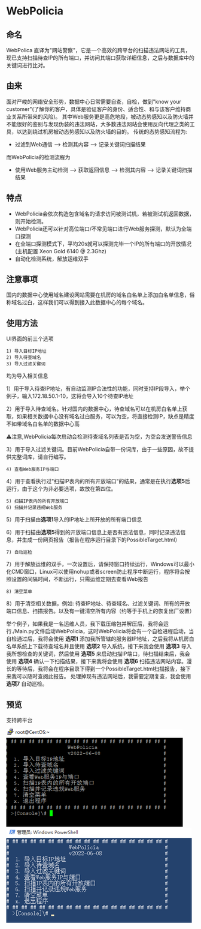 # WebPolicia
## 命名
WebPolica 直译为"网站警察"，它是一个高效的跨平台的扫描违法网站的工具，现已支持扫描待查IP的所有端口，并访问其端口获取详细信息，之后与数据库中的关键词进行比对。

## 由来
面对严峻的网络安全形势，数据中心日常需要自查，自检，做到"know your customer"(了解你的客户，具体是验证客户的身份、适合性、和与该客户维持商业关系所带来的风险)。
其中Web服务更是高危地段，被动态势感知以及防火墙并不能很好的鉴别与发现伪装的违法网站，大多数违法网站会使用反向代理之类的工具，以达到绕过机房被动态势感知以及防火墙的目的。
传统的态势感知流程为:

+ 过滤到Web通信  -->   检测其内容   -->    记录关键词扫描结果

而WebPolicia的检测流程为

+ 使用Web服务主动检测  -->  获取返回信息  -->  检测其内容  -->  记录关键词扫描结果

## 特点
+ WebPolicia会依次构造包含域名的请求访问被测试机，若被测试机返回数据，则开始检测。
+ WebPolicia还可以针对高位端口/不常见端口进行Web服务探测，默认为全端口探测
+ 在全端口探测模式下，平均20s就可以探测完毕一个IP的所有端口的开放情况 (主机配置 Xeon Gold 6140 @ 2.3Ghz)
+ 自动化检测系统，解放运维双手





## 注意事项
国内的数据中心使用域名建设网站需要在机房的域名白名单上添加白名单信息，俗称域名过白，这样我们可以得到接入此数据中心的每个域名。



## 使用方法
UI界面的前三个选项
```{UI}
1) 导入目标IP地址 
2) 导入待查域名 
3) 导入过滤关键词
```
均为导入相关信息

1）用于导入待查IP地址，有自动监测IP合法性的功能，同时支持IP段导入，举个例子，输入172.18.50.1-10，这将会导入10个待查IP地址

2）用于导入待查域名。针对国内的数据中心，待查域名可以在机房白名单上获取，如果相关数据中心没有域名过白服务，可以为空，将直接检测IP，缺点是精度不如带域名白名单的数据中心高

⚠注意,WebPolicia每次启动会检测待查域名列表是否为空，为空会发送警告信息

3）用于导入过滤关键词。目前WebPolicia自带一份词库，由于一些原因，故不提供完整词库，请自行编写。

```{UI}
4) 查看Web服务IP与端口
```
4）用于查看执行过"扫描IP表内的所有开放端口"的结果，通常是在执行**选项5**后运行，由于这个为非必要选项，故放在第四位。

```{UI}
5) 扫描IP表内的所有开放端口          
6) 扫描并记录违规Web服务
```

5）用于扫描由**选项1**导入的IP地址上所开放的所有端口信息

6）用于扫描由**选项5**得到的开放端口信息上是否有违法信息，同时记录违法信息，并生成一份网页报告（报告在程序运行目录下的PossibleTarget.html）
          
```{UI}
7) 自动巡检
```
7）用于解放运维的双手，一次设置后，请保持窗口持续运行，Windows可以最小化CMD窗口，Linux可以使用nohup或者screen防止程序中断运行，程序将会按照设置的间隔时间，不断运行，只需运维定期去查看Web报告

```{UI}
8) 清空菜单
```
8）用于清空相关数据，例如: 待查IP地址、待查域名、过滤关键词、所有的开放端口信息、扫描报告。以及有一键清空所有内容（约等于手机上的恢复出厂设置）

举个例子，如果我是一名运维人员，我下载压缩包并解压后，我将会运行./Main.py文件启动WebPolicia，这时WebPolicia将会有一个自检进程启动，当自检通过后，我将会使用 **选项1** 添加我所管辖的服务器IP地址，之后我将从机房白名单系统上下载待查域名并且使用 **选项2** 导入系统，接下来我会使用 **选项3** 导入我所想检查的关键词，然后使用 **选项5** 来启动扫描IP端口，待扫描结束后，我会使用 **选项4** 确认一下扫描结果，接下来我将会使用 **选项6** 扫描违法网站内容。漫长的等待后，我将会在程序目录下得到一个PossibleTarget.html扫描报告，接下来我可以随时查阅此报告。
处理掉现有违法网站后，我需要定期复查，我会使用 **选项7** 自动巡检。





## 预览
支持跨平台

![UI界面](https://github.com/52icon/webpolicia/raw/main/UI_Linux.png)
![UI界面](https://github.com/52icon/webpolicia/raw/main/UI_Windows.png)
